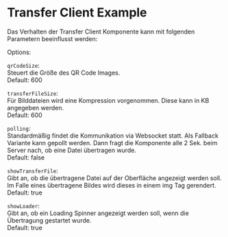 # Transfer Client Example

Das Verhalten der Transfer Client Komponente kann mit folgenden Parametern beeinflusst werden:  
  
Options:

`qrCodeSize`:  
Steuert die Größe des QR Code Images.  
Default: 600  
  
`transferFileSize`:  
Für Bilddateien wird eine Kompression vorgenommen. Diese kann in KB angegeben werden.  
Default: 600  

`polling`:  
Standardmäßig findet die Kommunikation via Websocket statt. Als Fallback Variante kann gepollt werden. Dann fragt die Komponente alle 2 Sek. beim Server nach, ob eine Datei übertragen wurde.  
Default: false  

`showTransferFile`:  
Gibt an, ob die übertragene Datei auf der Oberfläche angezeigt werden soll. Im Falle eines übertragene Bildes wird dieses in einem img Tag gerendert.  
Default: true  

`showLoader`:  
Gibt an, ob ein Loading Spinner angezeigt werden soll, wenn die Übertragung gestartet wurde.  
Default: true  
